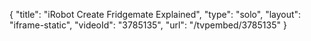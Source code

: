 {
    "title": "iRobot Create Fridgemate Explained",
    "type": "solo",
    "layout": "iframe-static",
    "videoId": "3785135",
    "url": "\/tvpembed\/3785135"
}